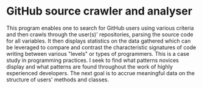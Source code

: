 # GitHub source crawler and analyser
This program enables one to search for GitHub users using various criteria and then crawls through the user(s)' repositories, parsing the source code for all variables. It then displays statistics on the data gathered which can be leveraged to compare and contrast the characteristic signatures of code writing between various "levels" or types of programmers. This is a case study in programming practices. I seek to find what patterns novices display and what patterns are found throughout the work of highly experienced developers. The next goal is to accrue meaningful data on the structure of users' methods and classes. 
